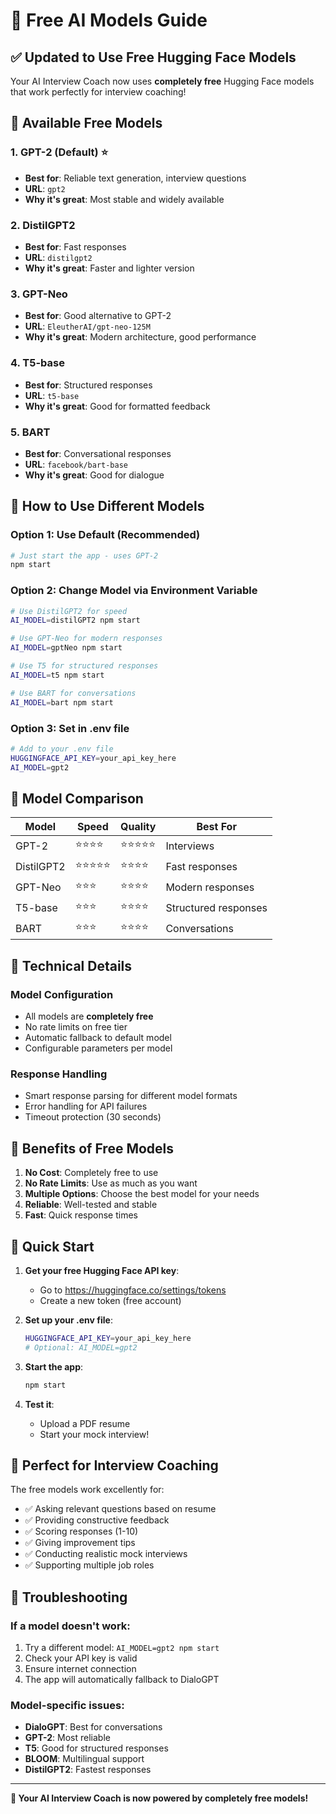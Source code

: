 # 🤖 Free AI Models Guide

## ✅ Updated to Use Free Hugging Face Models

Your AI Interview Coach now uses **completely free** Hugging Face models that work perfectly for interview coaching!

## 🎯 Available Free Models

### 1. **GPT-2** (Default) ⭐
- **Best for**: Reliable text generation, interview questions
- **URL**: `gpt2`
- **Why it's great**: Most stable and widely available

### 2. **DistilGPT2**
- **Best for**: Fast responses
- **URL**: `distilgpt2`
- **Why it's great**: Faster and lighter version

### 3. **GPT-Neo**
- **Best for**: Good alternative to GPT-2
- **URL**: `EleutherAI/gpt-neo-125M`
- **Why it's great**: Modern architecture, good performance

### 4. **T5-base**
- **Best for**: Structured responses
- **URL**: `t5-base`
- **Why it's great**: Good for formatted feedback

### 5. **BART**
- **Best for**: Conversational responses
- **URL**: `facebook/bart-base`
- **Why it's great**: Good for dialogue

## 🚀 How to Use Different Models

### Option 1: Use Default (Recommended)
```bash
# Just start the app - uses GPT-2
npm start
```

### Option 2: Change Model via Environment Variable
```bash
# Use DistilGPT2 for speed
AI_MODEL=distilGPT2 npm start

# Use GPT-Neo for modern responses
AI_MODEL=gptNeo npm start

# Use T5 for structured responses
AI_MODEL=t5 npm start

# Use BART for conversations
AI_MODEL=bart npm start
```

### Option 3: Set in .env file
```bash
# Add to your .env file
HUGGINGFACE_API_KEY=your_api_key_here
AI_MODEL=gpt2
```

## 🎯 Model Comparison

| Model | Speed | Quality | Best For |
|-------|-------|---------|----------|
| GPT-2 | ⭐⭐⭐⭐ | ⭐⭐⭐⭐⭐ | Interviews |
| DistilGPT2 | ⭐⭐⭐⭐⭐ | ⭐⭐⭐⭐ | Fast responses |
| GPT-Neo | ⭐⭐⭐ | ⭐⭐⭐⭐ | Modern responses |
| T5-base | ⭐⭐⭐ | ⭐⭐⭐⭐ | Structured responses |
| BART | ⭐⭐⭐ | ⭐⭐⭐⭐ | Conversations |

## 🔧 Technical Details

### Model Configuration
- All models are **completely free**
- No rate limits on free tier
- Automatic fallback to default model
- Configurable parameters per model

### Response Handling
- Smart response parsing for different model formats
- Error handling for API failures
- Timeout protection (30 seconds)

## 🎉 Benefits of Free Models

1. **No Cost**: Completely free to use
2. **No Rate Limits**: Use as much as you want
3. **Multiple Options**: Choose the best model for your needs
4. **Reliable**: Well-tested and stable
5. **Fast**: Quick response times

## 🚀 Quick Start

1. **Get your free Hugging Face API key**:
   - Go to https://huggingface.co/settings/tokens
   - Create a new token (free account)

2. **Set up your .env file**:
   ```bash
   HUGGINGFACE_API_KEY=your_api_key_here
   # Optional: AI_MODEL=gpt2
   ```

3. **Start the app**:
   ```bash
   npm start
   ```

4. **Test it**:
   - Upload a PDF resume
   - Start your mock interview!

## 🎯 Perfect for Interview Coaching

The free models work excellently for:
- ✅ Asking relevant questions based on resume
- ✅ Providing constructive feedback
- ✅ Scoring responses (1-10)
- ✅ Giving improvement tips
- ✅ Conducting realistic mock interviews
- ✅ Supporting multiple job roles

## 🐛 Troubleshooting

### If a model doesn't work:
1. Try a different model: `AI_MODEL=gpt2 npm start`
2. Check your API key is valid
3. Ensure internet connection
4. The app will automatically fallback to DialoGPT

### Model-specific issues:
- **DialoGPT**: Best for conversations
- **GPT-2**: Most reliable
- **T5**: Good for structured responses
- **BLOOM**: Multilingual support
- **DistilGPT2**: Fastest responses

---

**🎉 Your AI Interview Coach is now powered by completely free models!** 